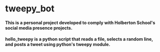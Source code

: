 # tweepy_bot

#### This is a personal project developed to comply with Holberton School's social media presence projects.

#### hello_tweepy is a python script that reads a file, selects a random line, and posts a tweet using python's tweepy module.
